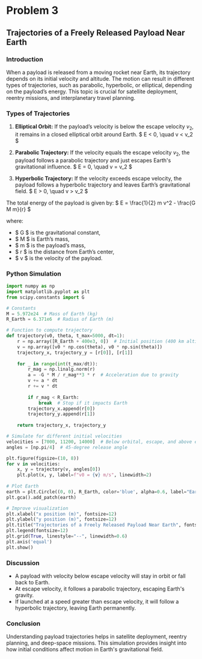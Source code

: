 # Problem 3
## Trajectories of a Freely Released Payload Near Earth

### Introduction

When a payload is released from a moving rocket near Earth, its trajectory depends on its initial velocity and altitude. The motion can result in different types of trajectories, such as parabolic, hyperbolic, or elliptical, depending on the payload’s energy. This topic is crucial for satellite deployment, reentry missions, and interplanetary travel planning.

### Types of Trajectories

1. **Elliptical Orbit:** If the payload’s velocity is below the escape velocity $v_2$, it remains in a closed elliptical orbit around Earth.
   $ E < 0, \quad v < v_2 $

2. **Parabolic Trajectory:** If the velocity equals the escape velocity $v_2$, the payload follows a parabolic trajectory and just escapes Earth's gravitational influence.
   $ E = 0, \quad v = v_2 $

3. **Hyperbolic Trajectory:** If the velocity exceeds escape velocity, the payload follows a hyperbolic trajectory and leaves Earth’s gravitational field.
   $ E > 0, \quad v > v_2 $

The total energy of the payload is given by:
$ E = \frac{1}{2} m v^2 - \frac{G M m}{r} $

where:
- $ G $ is the gravitational constant,
- $ M $ is Earth’s mass,
- $ m $ is the payload’s mass,
- $ r $ is the distance from Earth’s center,
- $ v $ is the velocity of the payload.

### Python Simulation

```python
import numpy as np
import matplotlib.pyplot as plt
from scipy.constants import G

# Constants
M = 5.972e24  # Mass of Earth (kg)
R_Earth = 6.371e6  # Radius of Earth (m)

# Function to compute trajectory
def trajectory(v0, theta, t_max=5000, dt=1):
    r = np.array([R_Earth + 400e3, 0])  # Initial position (400 km altitude)
    v = np.array([v0 * np.cos(theta), v0 * np.sin(theta)])
    trajectory_x, trajectory_y = [r[0]], [r[1]]
    
    for _ in range(int(t_max/dt)):
        r_mag = np.linalg.norm(r)
        a = -G * M / r_mag**3 * r  # Acceleration due to gravity
        v += a * dt
        r += v * dt
        
        if r_mag < R_Earth:
            break  # Stop if it impacts Earth
        trajectory_x.append(r[0])
        trajectory_y.append(r[1])
    
    return trajectory_x, trajectory_y

# Simulate for different initial velocities
velocities = [7000, 11200, 14000]  # Below orbital, escape, and above escape velocity
angles = [np.pi/4]  # 45-degree release angle

plt.figure(figsize=(10, 8))
for v in velocities:
    x, y = trajectory(v, angles[0])
    plt.plot(x, y, label=f"v0 = {v} m/s", linewidth=2)
    
# Plot Earth
earth = plt.Circle((0, 0), R_Earth, color='blue', alpha=0.6, label="Earth")
plt.gca().add_patch(earth)

# Improve visualization
plt.xlabel("x position (m)", fontsize=12)
plt.ylabel("y position (m)", fontsize=12)
plt.title("Trajectories of a Freely Released Payload Near Earth", fontsize=14)
plt.legend(fontsize=12)
plt.grid(True, linestyle="--", linewidth=0.6)
plt.axis('equal')
plt.show()
```

### Discussion
- A payload with velocity below escape velocity will stay in orbit or fall back to Earth.
- At escape velocity, it follows a parabolic trajectory, escaping Earth's gravity.
- If launched at a speed greater than escape velocity, it will follow a hyperbolic trajectory, leaving Earth permanently.

### Conclusion
Understanding payload trajectories helps in satellite deployment, reentry planning, and deep-space missions. This simulation provides insight into how initial conditions affect motion in Earth's gravitational field.